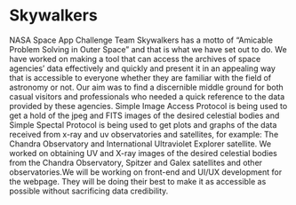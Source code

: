 # Skywalkers
NASA Space App Challenge
Team Skywalkers has a motto of “Amicable Problem Solving in Outer Space” and that is what we have set out to do. We have worked on making a tool that can access the archives of space agencies’ data effectively and quickly and present it in an appealing way that is accessible to everyone whether they are familiar with the field of astronomy or not. Our aim was to find a discernible middle ground for both casual visitors and professionals who needed a quick reference to the data provided by these agencies.
Simple Image Access Protocol is being used to get a hold of the jpeg and FITS images of the desired celestial bodies and Simple Spectal Protocol is being used to get plots and graphs of the data received from x-ray and uv observatories and satellites, for example: The Chandra Observatory and International Ultraviolet Explorer satellite. We worked on obtaining UV and X-ray images of the desired celestial bodies from the Chandra Observatory, Spitzer and Galex satellites and other observatories.We will be working on front-end and UI/UX development for the webpage. They will be doing their best to make it as accessible as possible without sacrificing data credibility.
